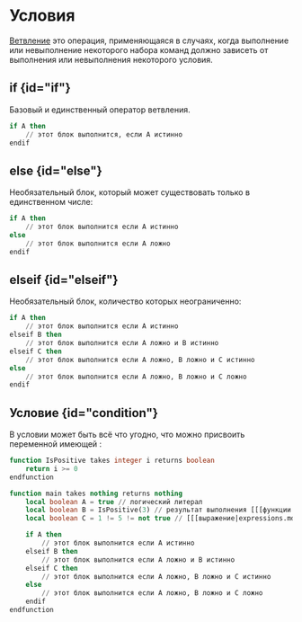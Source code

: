 # Условия

<show-structure for="chapter,procedure" depth="3"/>

[Ветвление](https://w.wiki/9kCH) это операция, применяющаяся в случаях, когда выполнение или невыполнение некоторого
набора команд должно зависеть от выполнения или невыполнения некоторого условия.

## if {id="if"}

Базовый и единственный оператор ветвления.

```sql
if A then
    // этот блок выполнится, если A истинно
endif
```

## else {id="else"}

Необязательный блок, который может существовать только в единственном числе:

```sql
if A then
    // этот блок выполнится если A истинно
else
    // этот блок выполнится если A ложно
endif
```

## elseif {id="elseif"}

Необязательный блок, количество которых неограниченно:

```sql
if A then
    // этот блок выполнится если A истинно
elseif B then
    // этот блок выполнится если A ложно и B истинно
elseif C then
    // этот блок выполнится если A ложно, B ложно и C истинно
else
    // этот блок выполнится если A ложно, B ложно и C ложно
endif
```

## Условие {id="condition"}

В условии может быть всё что угодно, что можно присвоить переменной имеющей [](boolean.md):

```sql
function IsPositive takes integer i returns boolean
    return i >= 0
endfunction

function main takes nothing returns nothing
    local boolean A = true // логический литерал
    local boolean B = IsPositive(3) // результат выполнения [[[функции|function.md]]]
    local boolean C = 1 != 5 != not true // [[[выражение|expressions.md]]]

	if A then
		// этот блок выполнится если A истинно
	elseif B then
		// этот блок выполнится если A ложно и B истинно
	elseif C then
		// этот блок выполнится если A ложно, B ложно и C истинно
	else
		// этот блок выполнится если A ложно, B ложно и C ложно
	endif
endfunction
```